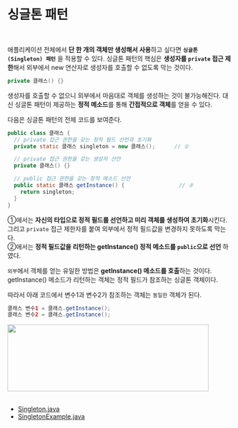 # 싱글톤 패턴
<br/>

애플리케이션 전체에서 **단 한 개의 객체만 생성해서 사용**하고 싶다면 **`싱글톤(Singleton) 패턴`** 을 적용할 수 있다.
싱글톤 패턴의 핵심은 **생성자를 `private` 접근 제한**해서 외부에서 new 연산자로 생성자를 호출할 수 없도록 막는 것이다.
```java
private 클래스() {}
```
생성자를 호출할 수 없으니 외부에서 마음대로 객체를 생성하는 것이 불가능해진다. 대신 싱글톤 패턴이 제공하는 **정적 메소드**를 통해 **간접적으로 객체**를 얻을 수 있다.

다음은 싱글톤 패턴의 전체 코드를 보여준다.

```java
public class 클래스 {
  // private 접근 권한을 갖는 정적 필드 선언과 초기화
  private static 클래스 singleton = new 클래스();      // ①

  // private 접근 권한을 갖는 생성자 선언
  private 클래스() {}

  // public 접근 권한을 갖는 정적 메소드 선언
  public static 클래스 getInstance() {                 // ②
    return singleton;
  }
}
```
①에서는 **자신의 타입으로 정적 필드를 선언하고 미리 객체를 생성하여 초기화**시킨다. 그리고 `private` 접근 제한자를 붙여 외부에서 정적 필드값을 변경하지 못하도록 막는다.<br/>
②에서는 **정적 필드값을 리턴하는 getInstance() 정적 메소드를 `public`으로 선언** 하였다.

`외부`에서 객체를 얻는 유일한 방법은 **getInstance() 메소드를 호출**하는 것이다. getInstance() 메소드가 리턴하는 객체는 정적 필드가 참조하는 싱글톤 객체이다.

따라서 아래 코드에서 변수1과 변수2가 참조하는 객체는 `동일한` 객체가 된다.
```java
클래스 변수1 = 클래스.getInstance();
클래스 변수2 = 클래스.getInstance();
```
<img src="https://github.com/silxbro/java/assets/142463332/8848bd6c-16bd-480a-8c64-6b8bda61638a" width="450" height="150"/>
<br/>
<br/>

- [Singleton.java](https://github.com/silxbro/java/blob/main/src/thisisjava/ch06/sec15/Singleton.java)
- [SingletonExample.java](https://github.com/silxbro/java/blob/main/src/thisisjava/ch06/sec15/SingletonExample.java)
